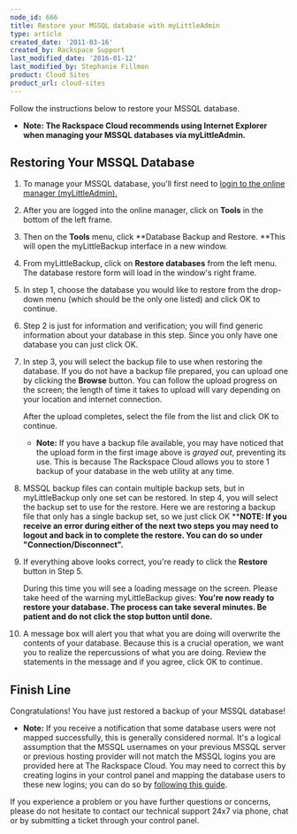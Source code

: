 ```yaml
---
node_id: 666
title: Restore your MSSQL database with myLittleAdmin
type: article
created_date: '2011-03-16'
created_by: Rackspace Support
last_modified_date: '2016-01-12'
last_modified_by: Stephanie Fillmon
product: Cloud Sites
product_url: cloud-sites
---
```


Follow the instructions below to restore your MSSQL database.

-   **Note: The Rackspace Cloud recommends using Internet Explorer when
    managing your MSSQL databases via myLittleAdmin.**



<span class="mw-headline">Restoring Your MSSQL Database</span>
--------------------------------------------------------------

1.  To manage your MSSQL database, you'll first need to [login to the
    online
    manager (myLittleAdmin).](/how-to/rackspace-cloud-sites-essentials-mylittleadmin-database-management-interface)

2.  After you are logged into the online manager, click on **Tools** in
    the bottom of the left frame.

3.  Then on the **Tools** menu, click **Database Backup and Restore.
     **This will open the myLittleBackup interface in a new window.

4.  From myLittleBackup, click on **Restore databases** from the
    left menu.  The database restore form will load in the window's
    right frame.

5.  In step 1, choose the database you would like to restore from the
    drop-down menu (which should be the only one listed) and click OK to
    continue.

6.  Step 2 is just for information and verification; you will find
    generic information about your database in this step. Since you only
    have one database you can just click OK.

7.  In step 3, you will select the backup file to use when restoring
    the database.  If you do not have a backup file prepared, you can
    upload one by clicking the **Browse** button.
    You can follow the upload progress on the screen; the length of time
    it takes to upload will vary depending on your location and internet
    connection.

    After the upload completes, select the file from the list and click
    OK to continue.
    -   **Note:** If you have a backup file available, you may have
        noticed that the upload form in the first image above is *grayed
        out*, preventing its use. This is because The Rackspace Cloud
        allows you to store 1 backup of your database in the web utility
        at any time.


8.  MSSQL backup files can contain multiple backup sets, but in
    myLittleBackup only one set can be restored. In step 4, you will
    select the backup set to use for the restore. Here we are restoring
    a backup file that only has a single backup set, so we just click OK
    \*\***NOTE: If you receive an error during either of the next two
    steps you may need to logout and back in to complete the restore.
    You can do so under "Connection/Disconnect".**

9.  If everything above looks correct, you're ready to click the
    **Restore** button in Step 5.

    During this time you will see a loading message on the screen.
    Please take heed of the warning myLittleBackup gives: **You're now
    ready to restore your database. The process can take
    several minutes. Be patient and do not click the stop button
    until done.**

10. A message box will alert you that what you are doing will overwrite
    the contents of your database. Because this is a crucial operation,
    we want you to realize the repercussions of what you are doing.
    Review the statements in the message and if you agree, click OK
    to continue.



<span class="mw-headline">Finish Line</span>
--------------------------------------------

Congratulations! You have just restored a backup of your MSSQL database!

-   **Note:** If you receive a notification that some database users
    were not mapped successfully, this is generally considered normal.
    It's a logical assumption that the MSSQL usernames on your previous
    MSSQL server or previous hosting provider will not match the MSSQL
    logins you are provided here at The Rackspace Cloud. You may need to
    correct this by creating logins in your control panel and mapping
    the database users to these new logins; you can do so by [following
    this
    guide](/how-to/remap-database-users-in-mylittleadmin "How to change ownership or remap database users in myLittleAdmin").

If you experience a problem or you have further questions or concerns,
please do not hesitate to contact our technical support 24x7 via phone,
chat or by submitting a ticket through your control panel.

